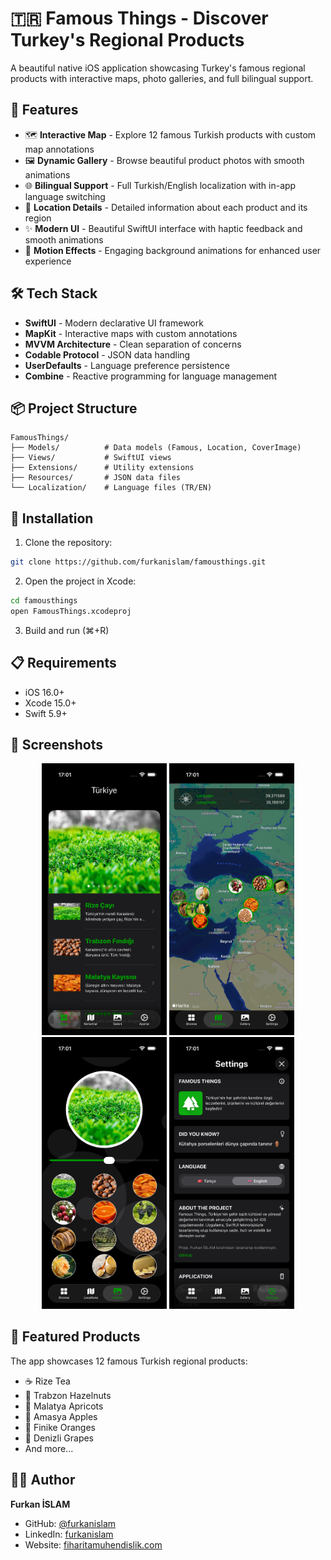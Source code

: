 # 🇹🇷 Famous Things - Discover Turkey's Regional Products

A beautiful native iOS application showcasing Turkey's famous regional products with interactive maps, photo galleries, and full bilingual support.

## 📱 Features

- 🗺️ **Interactive Map** - Explore 12 famous Turkish products with custom map annotations
- 🖼️ **Dynamic Gallery** - Browse beautiful product photos with smooth animations
- 🌐 **Bilingual Support** - Full Turkish/English localization with in-app language switching
- 📍 **Location Details** - Detailed information about each product and its region
- ✨ **Modern UI** - Beautiful SwiftUI interface with haptic feedback and smooth animations
- 🎨 **Motion Effects** - Engaging background animations for enhanced user experience

## 🛠️ Tech Stack

- **SwiftUI** - Modern declarative UI framework
- **MapKit** - Interactive maps with custom annotations
- **MVVM Architecture** - Clean separation of concerns
- **Codable Protocol** - JSON data handling
- **UserDefaults** - Language preference persistence
- **Combine** - Reactive programming for language management

## 📦 Project Structure
```
FamousThings/
├── Models/          # Data models (Famous, Location, CoverImage)
├── Views/           # SwiftUI views
├── Extensions/      # Utility extensions
├── Resources/       # JSON data files
└── Localization/    # Language files (TR/EN)
```

## 🚀 Installation

1. Clone the repository:
```bash
git clone https://github.com/furkanislam/famousthings.git
```

2. Open the project in Xcode:
```bash
cd famousthings
open FamousThings.xcodeproj
```

3. Build and run (⌘+R)

## 📋 Requirements

- iOS 16.0+
- Xcode 15.0+
- Swift 5.9+

## 🌟 Screenshots

<div align="center">
  <img src="Screenshots/1-home.png" width="200">
  <img src="Screenshots/2-home.png" width="200">
  <img src="Screenshots/3-home.png" width="200">
  <img src="Screenshots/4-home.png" width="200">
</div>

## 🎯 Featured Products

The app showcases 12 famous Turkish regional products:
- ☕ Rize Tea
- 🌰 Trabzon Hazelnuts
- 🍑 Malatya Apricots
- 🍎 Amasya Apples
- 🍊 Finike Oranges
- 🍇 Denizli Grapes
- And more...

## 👨‍💻 Author

**Furkan İSLAM**
- GitHub: [@furkanislam](https://github.com/furkanislam)
- LinkedIn: [furkanislam](https://linkedin.com/in/furkanislam)
- Website: [fiharitamuhendislik.com](https://fiharitamuhendislik.com)


